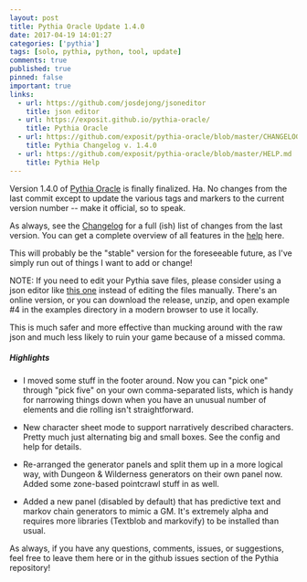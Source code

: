 ```yaml
---
layout: post
title: Pythia Oracle Update 1.4.0
date: 2017-04-19 14:01:27
categories: ['pythia']
tags: [solo, pythia, python, tool, update]
comments: true
published: true
pinned: false
important: true
links:
  - url: https://github.com/josdejong/jsoneditor
    title: json editor
  - url: https://exposit.github.io/pythia-oracle/
    title: Pythia Oracle
  - url: https://github.com/exposit/pythia-oracle/blob/master/CHANGELOG.md
    title: Pythia Changelog v. 1.4.0
  - url: https://github.com/exposit/pythia-oracle/blob/master/HELP.md
    title: Pythia Help
---
```


Version 1.4.0 of [Pythia Oracle](https://exposit.github.io/pythia-oracle/) is finally finalized. Ha. No changes from the last commit except to update the various tags and markers to the current version number -- make it official, so to speak.

As always, see the [Changelog](https://github.com/exposit/pythia-oracle/blob/master/CHANGELOG.md) for a full (ish) list of changes from the last version. You can get a complete overview of all features in the [help](https://github.com/exposit/pythia-oracle/blob/master/HELP.md) here.

This will probably be the "stable" version for the foreseeable future, as I've simply run out of things I want to add or change!

<!--more-->

NOTE: If you need to edit your Pythia save files, please consider using a json editor like [this one](https://github.com/josdejong/jsoneditor) instead of editing the files manually. There's an online version, or you can download the release, unzip, and open example #4 in the examples directory in a modern browser to use it locally.

This is much safer and more effective than mucking around with the raw json and much less likely to ruin your game because of a missed comma.

##### Highlights

* I moved some stuff in the footer around. Now you can "pick one" through "pick five" on your own comma-separated lists, which is handy for narrowing things down when you have an unusual number of elements and die rolling isn't straightforward.

* New character sheet mode to support narratively described characters. Pretty much just alternating big and small boxes. See the config and help for details.

* Re-arranged the generator panels and split them up in a more logical way, with Dungeon & Wilderness generators on their own panel now. Added some zone-based pointcrawl stuff in as well.

* Added a new panel (disabled by default) that has predictive text and markov chain generators to mimic a GM. It's extremely alpha and requires more libraries (Textblob and markovify) to be installed than usual.

As always, if you have any questions, comments, issues, or suggestions, feel free to leave them here or in the github issues section of the Pythia repository!
